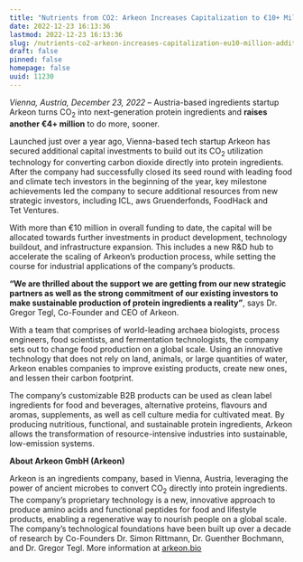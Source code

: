 ```yaml
---
title: "Nutrients from CO2: Arkeon Increases Capitalization to €10+ Million in Additional Fundraiser"
date: 2022-12-23 16:13:36
lastmod: 2022-12-23 16:13:36
slug: /nutrients-co2-arkeon-increases-capitalization-eu10-million-additional-fundraiser
draft: false
pinned: false
homepage: false
uuid: 11230
---
```

<p><em>Vienna, Austria, December 23, 2022</em> – Austria-based ingredients startup Arkeon turns CO<sub>2</sub> into next-generation protein ingredients and <strong>raises another €4+ million</strong> to do more, sooner. </p>

<p>Launched just over a year ago, Vienna-based tech startup Arkeon has secured additional capital investments to build out its CO<sub>2</sub> utilization technology for converting carbon dioxide directly into protein ingredients. After the company had successfully closed its seed round with leading food and climate tech investors in the beginning of the year, key milestone achievements led the company to secure additional resources from new strategic investors, including ICL, aws Gruenderfonds, FoodHack and Tet Ventures. </p>

<p>With more than €10 million in overall funding to date, the capital will be allocated towards further investments in product development, technology buildout, and infrastructure expansion. This includes a new R&D hub to accelerate the scaling of Arkeon’s production process, while setting the course for industrial applications of the company’s products. </p>

<p><strong>“We are thrilled about the support we are getting from our new strategic partners as well as the strong commitment of our existing investors to make sustainable production of protein ingredients a reality”</strong>, says Dr. Gregor Tegl, Co-Founder and CEO of Arkeon. </p>

<p>With a team that comprises of world-leading archaea biologists, process engineers, food scientists, and fermentation technologists, the company sets out to change food production on a global scale. Using an innovative technology that does not rely on land, animals, or large quantities of water, Arkeon enables companies to improve existing products, create new ones, and lessen their carbon footprint. </p>

<p>The company’s customizable B2B products can be used as clean label ingredients for food and beverages, alternative proteins, flavours and aromas, supplements, as well as cell culture media for cultivated meat. By producing nutritious, functional, and sustainable protein ingredients, Arkeon allows the transformation of resource-intensive industries into sustainable, low-emission systems.</p>

<p><strong>About Arkeon GmbH (Arkeon)</strong></p>

<p>Arkeon is an ingredients company, based in Vienna, Austria, leveraging the power of ancient microbes to convert CO<sub>2</sub> directly into protein ingredients. The company’s proprietary technology is a new, innovative approach to produce amino acids and functional peptides for food and lifestyle products, enabling a regenerative way to nourish people on a global scale. The company’s technological foundations have been built up over a decade of research by Co-Founders Dr. Simon Rittmann, Dr. Guenther Bochmann, and Dr. Gregor Tegl. More information at <u><a href="https://arkeon.bio/">arkeon.bio</a></u></p>
